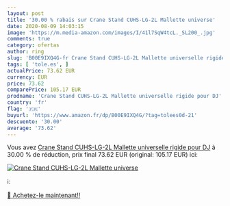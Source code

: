 ```yaml
---
layout: post
title: '30.00 % rabais sur Crane Stand CUHS-LG-2L Mallette universe'
date: 2020-08-09 14:03:15
image: 'https://m.media-amazon.com/images/I/41l7SqW4tcL._SL200_.jpg'
comments: true
category: ofertas
author: ring
slug: 'B00E9IXQ4G-fr Crane Stand CUHS-LG-2L Mallette universelle rigide pour DJ'
tags: [ 'tole.es', ]
actualPrice: 73.62 EUR
currency: EUR
price: 73.62
comparePrice: 105.17 EUR
prodname: 'Crane Stand CUHS-LG-2L Mallette universelle rigide pour DJ'
country: 'fr'
flag: '🇫🇷'
buyurl: 'https://www.amazon.fr/dp/B00E9IXQ4G/?tag=tolees0d-21'
descuento: '30.00'
average: '73.62'
---
```


Vous avez [Crane Stand CUHS-LG-2L Mallette universelle rigide pour DJ](https://www.amazon.fr/dp/B00E9IXQ4G/?tag=tolees0d-21)  à  30.00 % de réduction, prix final  73.62 EUR (original: 105.17 EUR) ici:

[![Crane Stand CUHS-LG-2L Mallette universe](https://m.media-amazon.com/images/I/41l7SqW4tcL._SL200_.jpg)](https://www.amazon.fr/dp/B00E9IXQ4G/?tag=tolees0d-21)

ℹ️:


[🛒 Achetez-le maintenant!!](https://www.amazon.fr/dp/B00E9IXQ4G/?tag=tolees0d-21)
